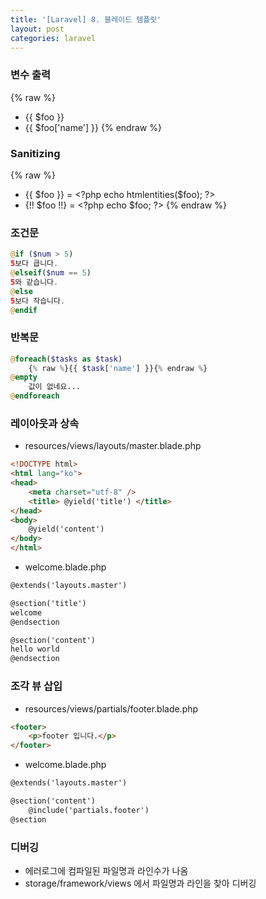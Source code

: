 ```yaml
---
title: '[Laravel] 8. 블레이드 템플릿'
layout: post
categories: laravel
---
```


### 변수 출력
{% raw %}
* {{ $foo }}
* {{ $foo['name'] }}
{% endraw %}

### Sanitizing
{% raw %}
* {{ $foo }} = \<?php echo htmlentities($foo); ?>
* {!! $foo !!} = \<?php echo $foo; ?>
{% endraw %}

### 조건문
```php
@if ($num > 5)
5보다 큽니다.
@elseif($num == 5)
5와 같습니다. 
@else
5보다 작습니다.
@endif
```  

### 반복문
```php
@foreach($tasks as $task)
    {% raw %}{{ $task['name'] }}{% endraw %}
@empty
    값이 없네요...
@endforeach
```

### 레이아웃과 상속
* resources/views/layouts/master.blade.php

```html
<!DOCTYPE html>
<html lang="ko">
<head>
    <meta charset="utf-8" />
    <title> @yield('title') </title>
</head>
<body>
    @yield('content')
</body>
</html>
```
* welcome.blade.php

```html
@extends('layouts.master')

@section('title')
welcome
@endsection

@section('content')
hello world
@endsection
```

### 조각 뷰 삽입
* resources/views/partials/footer.blade.php

```html
<footer>
    <p>footer 입니다.</p>
</footer>
```
* welcome.blade.php

```html
@extends('layouts.master')

@section('content')
    @include('partials.footer')
@section
```

### 디버깅
* 에러로그에 컴파일된 파일명과 라인수가 나옴
* storage/framework/views 에서 파일명과 라인을 찾아 디버깅